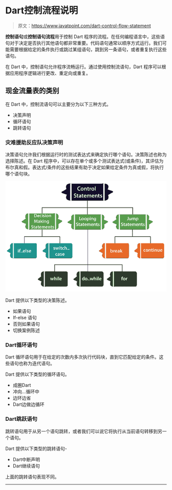 # Dart控制流程说明

> 原文：<https://www.javatpoint.com/dart-control-flow-statement>

**控制语句**或**控制语句流程**用于控制 Dart 程序的流程。在任何编程语言中，这些语句对于决定是否执行其他语句都非常重要。代码语句通常以顺序方式运行。我们可能需要根据给定的条件执行或跳过某组语句，跳到另一条语句，或者重复执行这些语句。

在 Dart 中，控制语句允许程序流畅运行。通过使用控制流语句，Dart 程序可以根据应用程序逻辑进行更改、重定向或重复。

## 现金流量表的类别

在 Dart 中，控制流语句可以主要分为以下三种方式。

*   决策声明
*   循环语句
*   跳转语句

### 灾难援助反应队决策声明

决策语句允许我们根据运行时的测试表达式来确定执行哪个语句。决策陈述也称为选择陈述。在 Dart 程序中，可以存在单个或多个测试表达式(或条件)，其评估为布尔真和假。表达式/条件的这些结果有助于决定如果给定条件为真或假，将执行哪个语句块。

![Dart Control Flow Statement](img/1566ee2311409f75305433e256d0e536.png)

Dart 提供以下类型的决策陈述。

*   如果语句
*   If-else 语句
*   否则如果语句
*   切换案例陈述

### Dart循环语句

Dart 循环语句用于在给定的次数内多次执行代码块，直到它匹配给定的条件。这些语句也称为迭代语句。

Dart 提供以下类型的循环语句。

*   成圈Dart
*   冲向…循环中
*   边环边省
*   Dart边做边循环

### Dart跳跃语句

跳转语句用于从另一个语句跳转，或者我们可以说它将执行从当前语句转移到另一个语句。

Dart 提供以下类型的跳转语句-

*   Dart中断声明
*   Dart继续语句

上面的跳转语句表现不同。

* * *
